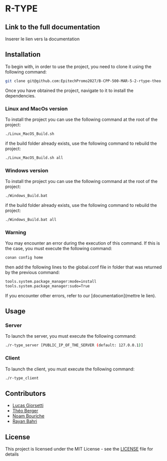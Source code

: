 # R-TYPE

## Link to the full documentation

Inserer le lien vers la documentation

## Installation

To begin with, in order to use the project, you need to clone it using the following command:

```sh
git clone git@github.com:EpitechPromo2027/B-CPP-500-MAR-5-2-rtype-theo.berget.git
```

Once you have obtained the project, navigate to it to install the dependencies.

### Linux and MacOs version

To install the project you can use the following command at the root of the project:

```sh
./Linux_MacOS_Build.sh
```

if the build folder already exists, use the following command to rebuild the project:

```sh
./Linux_MacOS_Build.sh all
```

### Windows version

To install the project you can use the following command at the root of the project:

```sh
./Windows_Build.bat
```

if the build folder already exists, use the following command to rebuild the project:

```sh
./Windows_Build.bat all
```

### Warning

You may encounter an error during the execution of this command. If this is the case, you must execute the following command:

```sh
conan config home
```

then add the following lines to the global.conf file in folder that was returned by the previous command:

```sh
tools.system.package_manager:mode=install
tools.system.package_manager:sudo=True
```

If you encounter other errors, refer to our [documentation](mettre le lien).

## Usage

### Server

To launch the server, you must execute the following command:

```sh
./r-type_server [PUBLIC_IP_OF_THE_SERVER (default: 127.0.0.1)]
```

### Client

To launch the client, you must execute the following command:

```sh
./r-type_client
```

## Contributors

- [Lucas Giorsetti](https://github.com/Lucas99913)
- [Théo Berger](https://github.com/theo-wq)
- [Noam Bouriche](https://github.com/Noam044)
- [Rayan Bahri](https://github.com/Rvvyynn)

## License

This project is licensed under the MIT License - see the [LICENSE](LICENSE) file for details
